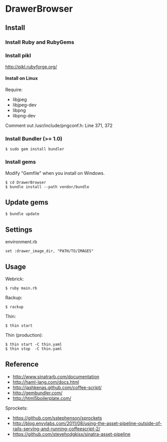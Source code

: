 # DrawerBrowser

## Install

### Install Ruby and RubyGems

### Install pikl

<http://pikl.rubyforge.org/>

#### Install on Linux

Require:

- libjpeg
- libjpeg-dev
- libpng
- libpng-dev

Comment out /usr/include/pngconf.h: Line 371, 372

### Install Bundler (>= 1.0)

    $ sudo gem install bundler

### Install gems

Modify "Gemfile" when you install on Windows.

    $ cd DrawerBrowser
    $ bundle install --path vendor/bundle

## Update gems

    $ bundle update

## Settings

environment.rb

    set :drawer_image_dir, "PATH/TO/IMAGES"

## Usage

Webrick:

    $ ruby main.rb

Rackup:

    $ rackup

Thin:

    $ thin start

Thin (production):

    $ thin start -C thin.yaml
    $ thin stop  -C thin.yaml

## Reference

- <http://www.sinatrarb.com/documentation>
- <http://haml-lang.com/docs.html>
- <http://jashkenas.github.com/coffee-script/>
- <http://gembundler.com/>
- <http://html5boilerplate.com/>

Sprockets:

- <https://github.com/sstephenson/sprockets>
- <http://blog.envylabs.com/2011/08/using-the-asset-pipeline-outside-of-rails-serving-and-running-coffeescript-2/>
- <https://github.com/stevehodgkiss/sinatra-asset-pipeline>
